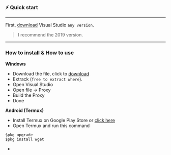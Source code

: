 ### ⚡️ Quick start

<hr>

First, [download](https://visualstudio.microsoft.com/downloads/) Visual Studio `any version`.

> I recommend the 2019 version. <br>

<hr>

### How to install & How to use

**Windows**
- Download the file, click to [download](https://github.com/EternalsDev/Growtopia-Proxy/archive/refs/heads/main.zip)
- Extrack (`free to extract where`).
- Open Visual Studio
- Open file -> Proxy
- Build the Proxy
- Done

**Android (Termux)**
- Install Termux on Google Play Store or [click here](https://play.google.com/store/apps/details?id=com.termux)
- Open Termux and run this command
```
$pkg upgrade
$pkg install wget
```
- 
